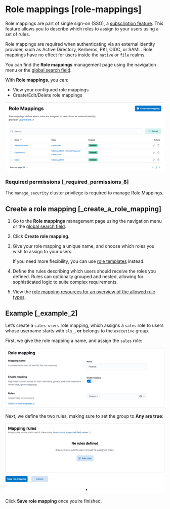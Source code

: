 # Role mappings [role-mappings]

Role mappings are part of single sign-on (SSO), a [subscription feature](https://www.elastic.co/subscriptions). This feature allows you to describe which roles to assign to your users using a set of rules.

Role mappings are required when authenticating via an external identity provider, such as Active Directory, Kerberos, PKI, OIDC, or SAML. Role mappings have no effect for users inside the `native` or `file` realms.

You can find the **Role mappings** management page using the navigation menu or the [global search field](../../../get-started/the-stack.md#kibana-navigation-search).

With **Role mappings**, you can:

* View your configured role mappings
* Create/Edit/Delete role mappings

![Role mappings](../../../images/kibana-role-mappings-grid.png "")


### Required permissions [_required_permissions_8]

The `manage_security` cluster privilege is required to manage Role Mappings.


## Create a role mapping [_create_a_role_mapping]

1. Go to the **Role mappings** management page using the navigation menu or the [global search field](../../../get-started/the-stack.md#kibana-navigation-search).
2. Click **Create role mapping**.
3. Give your role mapping a unique name, and choose which roles you wish to assign to your users.

    If you need more flexibility, you can use [role templates](https://www.elastic.co/guide/en/elasticsearch/reference/current/security-api-put-role-mapping.html#_role_templates) instead.

4. Define the rules describing which users should receive the roles you defined. Rules can optionally grouped and nested, allowing for sophisticated logic to suite complex requirements.
5. View the [role mapping resources for an overview of the allowed rule types](../../../deploy-manage/users-roles/cluster-or-deployment-auth/mapping-users-groups-to-roles.md).


## Example [_example_2]

Let’s create a `sales-users` role mapping, which assigns a `sales` role to users whose username starts with `sls_`, **or** belongs to the `executive` group.

First, we give the role mapping a name, and assign the `sales` role:

![Create role mapping, step 1](../../../images/kibana-role-mappings-create-step-1.png "")

Next, we define the two rules, making sure to set the group to **Any are true**:

![Create role mapping, step 2](../../../images/kibana-role-mappings-create-step-2.gif "")

Click **Save role mapping** once you’re finished.

